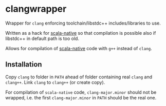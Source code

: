 # clangwrapper

Wrapper for `clang` enforcing toolchain/libstdc++ includes/libraries to use.

Written as a hack for [scala-native](https://github.com/scala-native/scala-native)
so that compilation is possible also if libstdc++ in default path is too old.

Allows for compilation of [scala-native](https://github.com/scala-native/scala-native)
code with `g++` instead of `clang`.


## Installation
Copy `clang` to folder in `PATH` ahead of folder containing real `clang` and `clang++`.
Link `clang` to `clang++` (or create copy).

For compilation of `scala-native` code, `clang-major.minor` should not be wrapped,
i.e. the first `clang-major.minor` in `PATH` should be the real one.
